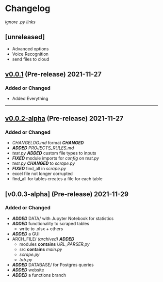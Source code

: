 # Changelog

*ignore .py links*

## [unreleased]
- Advanced options
- Voice Recognition
- send files to cloud

## [v0.0.1](https://github.com/Andrew95496/hypergraze/tree/v0.0.1) (Pre-release) 2021-11-27

### Added or Changed

- Added Everything

___

## [v0.0.2-alpha](https://github.com/Andrew95496/hypergraze/releases/tag/v0.0.2) (Pre-release) 2021-11-27

### Added or Changed

- *CHANGELOG.md* format ***CHANGED***
- ***ADDED*** *PROJECTS_RULES.md* 
- *test.py* ***ADDED*** custom file types to inputs
- ***FIXED*** module imports for *config* on *test.py*
- *test.py* ***CHANGED*** to *scrape.py*
- ***FIXED*** find_all in *scrape.py*
- excel file not longer corrupted
- find_all for tables creates a file for each table

## [v0.0.3-alpha] (Pre-release) 2021-11-29

### Added or Changed

- ***ADDED*** DATA/ with Jupyter Notebook for statistics
- ***ADDED*** functionality to scraped tables
    - write to .xlsx + others
- ***ADDED*** a GUI
- ARCH_FILE/ *(archived)*  ***ADDED***
    - modules **contains** *URL_PARSER.py*
    - src **contains** *main.py*
    - *scrape.py*
    - *tab.py*
- ***ADDED*** DATABASE/ for Postgres queries
- ***ADDED*** website
- ***ADDED*** a functions branch 





